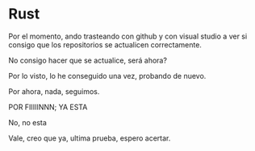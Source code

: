 # Rust

Por el momento, ando trasteando con github y con visual studio a ver si consigo que los repositorios se actualicen correctamente.

No consigo hacer que se actualice, será ahora?

Por lo visto, lo he conseguido una vez, probando de nuevo.

Por ahora, nada, seguimos.

POR FIIIIINNN; YA ESTA

No, no esta

Vale, creo que ya, ultima prueba, espero acertar.